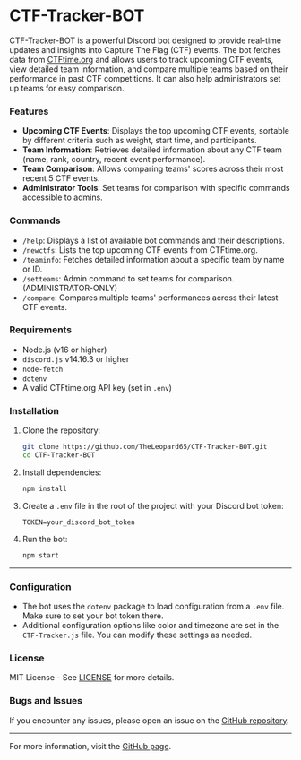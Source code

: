 # CTF-Tracker-BOT

CTF-Tracker-BOT is a powerful Discord bot designed to provide real-time updates and insights into Capture The Flag (CTF) events. The bot fetches data from [CTFtime.org](https://ctftime.org) and allows users to track upcoming CTF events, view detailed team information, and compare multiple teams based on their performance in past CTF competitions. It can also help administrators set up teams for easy comparison.

### Features
- **Upcoming CTF Events**: Displays the top upcoming CTF events, sortable by different criteria such as weight, start time, and participants.
- **Team Information**: Retrieves detailed information about any CTF team (name, rank, country, recent event performance).
- **Team Comparison**: Allows comparing teams' scores across their most recent 5 CTF events.
- **Administrator Tools**: Set teams for comparison with specific commands accessible to admins.

### Commands
- `/help`: Displays a list of available bot commands and their descriptions.
- `/newctfs`: Lists the top upcoming CTF events from CTFtime.org.
- `/teaminfo`: Fetches detailed information about a specific team by name or ID.
- `/setteams`: Admin command to set teams for comparison. (ADMINISTRATOR-ONLY)
- `/compare`: Compares multiple teams' performances across their latest CTF events.

### Requirements
- Node.js (v16 or higher)
- `discord.js` v14.16.3 or higher
- `node-fetch`
- `dotenv`
- A valid CTFtime.org API key (set in `.env`)

### Installation

1. Clone the repository:
   ```bash
   git clone https://github.com/TheLeopard65/CTF-Tracker-BOT.git
   cd CTF-Tracker-BOT
   ```

2. Install dependencies:
   ```bash
   npm install
   ```

3. Create a `.env` file in the root of the project with your Discord bot token:
   ```env
   TOKEN=your_discord_bot_token
   ```

4. Run the bot:
   ```bash
   npm start
   ```
---

### Configuration
- The bot uses the `dotenv` package to load configuration from a `.env` file. Make sure to set your bot token there.
- Additional configuration options like color and timezone are set in the `CTF-Tracker.js` file. You can modify these settings as needed.

### License
MIT License - See [LICENSE](LICENSE) for more details.

### Bugs and Issues
If you encounter any issues, please open an issue on the [GitHub repository](https://github.com/TheLeopard65/CTF-Tracker-BOT/issues).

---

For more information, visit the [GitHub page](https://github.com/TheLeopard65/CTF-Tracker-BOT).
